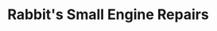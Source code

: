 ---
title: "Rabbit's Small Engine Repairs"
url: /hampton/rabbits-small-engine-repairs/
shop: shop
---